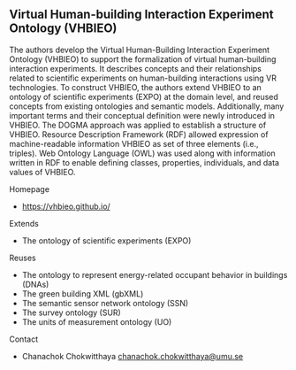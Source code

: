 ## Virtual Human-building Interaction Experiment Ontology (VHBIEO)

The authors develop the Virtual Human-Building Interaction Experiment Ontology (VHBIEO) to support the formalization of virtual human-building interaction experiments. It describes concepts and their relationships related to scientific experiments on human-building interactions using VR technologies. To construct VHBIEO, the authors extend VHBIEO to an ontology of scientific experiments (EXPO) at the domain level, and reused concepts from existing ontologies and semantic models. Additionally, many important terms and their conceptual definition were newly introduced in VHBIEO. The DOGMA approach was applied to establish a structure of VHBIEO. Resource Description Framework (RDF) allowed expression of machine-readable information VHBIEO as set of three elements (i.e., triples). Web Ontology Language (OWL) was used along with information written in RDF to enable defining classes, properties, individuals, and data values of VHBIEO.

Homepage

* https://vhbieo.github.io/

Extends

* The ontology of scientific experiments (EXPO)

Reuses

* The ontology to represent energy-related occupant behavior in buildings (DNAs) 
* The green building XML (gbXML)
* The semantic sensor network ontology (SSN) 
* The survey ontology (SUR)
* The units of measurement ontology (UO)

Contact

* Chanachok Chokwitthaya chanachok.chokwitthaya@umu.se
